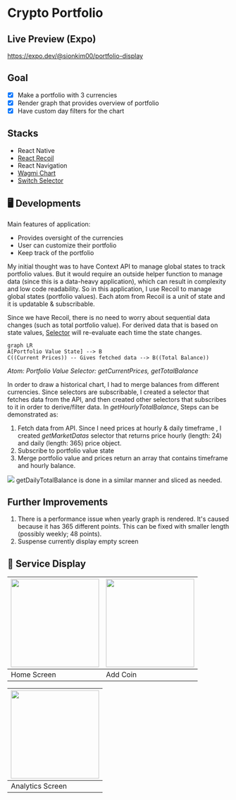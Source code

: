 # Crypto Portfolio
## Live Preview (Expo)
https://expo.dev/@sionkim00/portfolio-display
## Goal
 - [x] Make a portfolio with 3 currencies
 - [x] Render graph that provides overview of portfolio
 - [x] Have custom day filters for the chart

## Stacks

 - React Native
 - [React Recoil](https://recoiljs.org/)
 - React Navigation
 - [Wagmi Chart](https://github.com/coinjar/react-native-wagmi-charts)
 - [Switch Selector](https://github.com/jkdrangel/react-native-switch-selector)
 ## 🖥  Developments
 Main features of application: 
 - Provides oversight of the currencies
 - User can customize their portfolio
 - Keep track of the portfolio

My initial thought was to have Context API to manage global states to track portfolio values. But it would require an outside helper function to manage data (since this is a data-heavy application), which can result in complexity and low code readability. So in this application, I use Recoil to manage global states (portfolio values). Each atom from Recoil is a unit of state and it is updatable & subscribable.

Since we have Recoil, there is no need to worry about sequential data changes (such as total portfolio value). For derived data that is based on state values, [Selector](https://recoiljs.org/docs/basic-tutorial/selectors)  will re-evaluate each time the state changes. 
```mermaid
graph LR
A[Portfolio Value State] --> B
C((Current Prices)) -- Gives fetched data --> B((Total Balance))
```
*Atom: Portfolio Value*
*Selector: getCurrentPrices, getTotalBalance*

In order to draw a historical chart, I had to merge balances from different currencies. Since selectors are subscribable, I created a selector that fetches data from the API, and then created other selectors that subscribes to it in order to derive/filter data. 
In *getHourlyTotalBalance*, Steps can be demonstrated as:

 1. Fetch data from API. Since I need prices at hourly & daily timeframe , I created *getMarketDatas* selector that returns price hourly (length: 24) and daily (length: 365) price object.
 2. Subscribe to portfolio value state
 3. Merge portfolio value and prices return an array that contains timeframe and hourly balance.
<img src="https://render.githubusercontent.com/render/math?math=\sum_{n=1}^{24}[bitcionPrice_{n} * bitcoinHoldings + solanaPrice_{n} * solanaHoldings + ripplePrice_{n} * rippleHoldings]">
getDailyTotalBalance is done in a similar manner and sliced as needed.

 ## Further Improvements

1. There is a performance issue when yearly graph is rendered. It's caused because it has 365 different points. This can be fixed with smaller length (possibly weekly; 48 points).
2. Suspense currently display empty screen

## 👀 Service Display


| <img src="https://github.com/sionkim00/portfolio-display/blob/master/assets/previews/main.png" width="200"> | <img src="https://github.com/sionkim00/portfolio-display/blob/master/assets/previews/add.png" width="200"> |
|--|--|
| Home Screen | Add Coin |

| <img src="https://github.com/sionkim00/portfolio-display/blob/master/assets/previews/analytics.png" width="200"> |  
|--|
| Analytics Screen |

